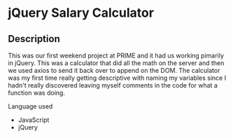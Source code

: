 # jQuery Salary Calculator



## Description

This was our first weekend project at PRIME and it had us working pimarily in jQuery. This was a calculator that did all the math on the server and then we used axios to send it back over to append on the DOM. The calculator was my first time really getting descriptive with naming my variables since I hadn't really discovered leaving myself comments in the code for what a function was doing. 



 Language used 
 - JavaScript
 - jQuery 

